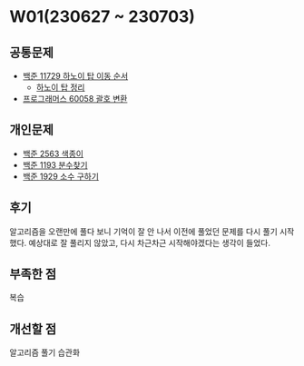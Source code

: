 # W01(230627 ~ 230703)

## 공통문제
- [백준 11729 하노이 탑 이동 순서](https://www.acmicpc.net/problem/11729)
    - [하노이 탑 정리](https://github.com/JiSuMun/New_TIL/blob/main/Algorithm/hanoi.md)
- [프로그래머스 60058 괄호 변환](https://school.programmers.co.kr/learn/courses/30/lessons/60058?language=python3)

## 개인문제
- [백준 2563 색종이](https://www.acmicpc.net/problem/2563)
- [백준 1193 분수찾기](https://www.acmicpc.net/problem/1193)
- [백준 1929 소수 구하기](https://www.acmicpc.net/problem/1929)

## 후기
알고리즘을 오랜만에 풀다 보니 기억이 잘 안 나서 이전에 풀었던 문제를 다시 풀기 시작했다.
예상대로 잘 풀리지 않았고, 다시 차근차근 시작해야겠다는 생각이 들었다.

## 부족한 점
복습

## 개선할 점
알고리즘 풀기 습관화 